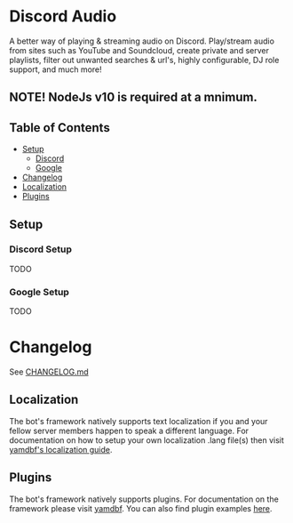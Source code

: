 # Discord Audio
A better way of playing & streaming audio on Discord. Play/stream audio from sites such as YouTube and Soundcloud, create private and server playlists, filter out unwanted searches & url's, highly configurable, DJ role support, and much more!

## NOTE! NodeJs v10 is required at a mnimum.

## Table of Contents
- [Setup](#setup)
  - [Discord](#discord-setup)
  - [Google](#google-setup)
- [Changelog](#changelog)
- [Localization](#localization)
- [Plugins](#plugins)

## Setup
### Discord Setup
TODO

### Google Setup
TODO

# Changelog
See [CHANGELOG.md](CHANGELOG.md)

## Localization
The bot's framework natively supports text localization if you and your fellow server members happen to speak a different language. For documentation on how to setup your own localization .lang file(s) then visit [yamdbf's localization guide](https://yamdbf.js.org/indev/tutorial-LocalizationGuide.html).

## Plugins
The bot's framework natively supports plugins. For documentation on the framework please visit [yamdbf](https://yamdbf.js.org/indev/index.html). You can also find plugin examples [here](https://yamdbf.js.org/indev/tutorial-PluginList.html).

